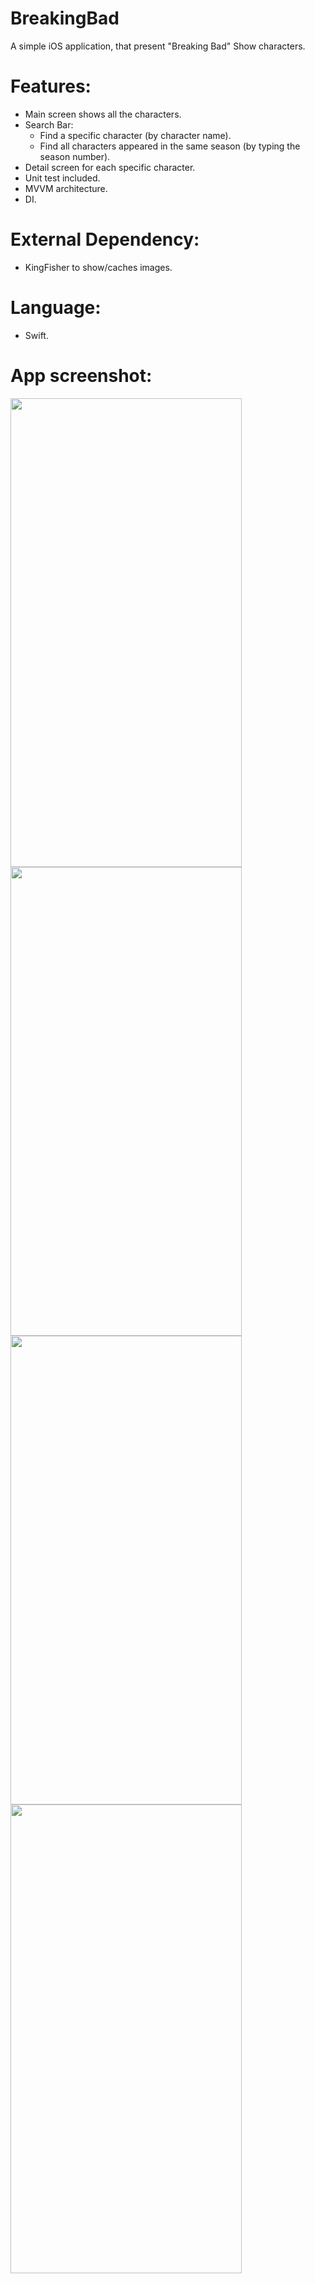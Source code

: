 # BreakingBad
A simple iOS application, that present "Breaking Bad" Show characters.

# Features:
- Main screen shows all the characters.
- Search Bar:
  - Find a specific character (by character name).
  - Find all characters appeared in the same season (by typing the season number).
- Detail screen for each specific character.
- Unit test included.
- MVVM architecture.
- DI.

# External Dependency:
- KingFisher to show/caches images.

# Language:
- Swift.

# App screenshot:
<p>
<img src="https://user-images.githubusercontent.com/11970276/120901005-2a7ef980-c606-11eb-8841-8347b6cb480c.png" width="370" height="750" />
<img src="https://user-images.githubusercontent.com/11970276/120901007-2c48bd00-c606-11eb-968a-108405fd0c2d.png" width="370" height="750" />
<img src="https://user-images.githubusercontent.com/11970276/120901010-2f43ad80-c606-11eb-9a41-94cb10346e72.png" width="370" height="750" />
<img src="https://user-images.githubusercontent.com/11970276/120901013-336fcb00-c606-11eb-844d-32edd98222d6.png" width="370" height="750" />
</p>
<!--
![HomeScreen](https://user-images.githubusercontent.com/11970276/120901005-2a7ef980-c606-11eb-8841-8347b6cb480c.png)
![searchByName](https://user-images.githubusercontent.com/11970276/120901007-2c48bd00-c606-11eb-968a-108405fd0c2d.png)
![SearchBySeasonAppearance](https://user-images.githubusercontent.com/11970276/120901010-2f43ad80-c606-11eb-9a41-94cb10346e72.png)
![DetailScreen](https://user-images.githubusercontent.com/11970276/120901013-336fcb00-c606-11eb-844d-32edd98222d6.png)
-->
